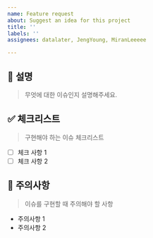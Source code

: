 ```yaml
---
name: Feature request
about: Suggest an idea for this project
title: ''
labels: ''
assignees: datalater, JengYoung, MiranLeeeee

---
```


## 💁 설명

> 무엇에 대한 이슈인지 설명해주세요.

## ✅ 체크리스트

> 구현해야 하는 이슈 체크리스트

- [ ] 체크 사항 1
- [ ] 체크 사항 2

## 🚨 주의사항

> 이슈를 구현할 때 주의해야  할 사항

- 주의사항 1
- 주의사항 2
